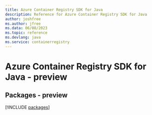 ```yaml
---
title: Azure Container Registry SDK for Java
description: Reference for Azure Container Registry SDK for Java
author: joshfree
ms.author: jfree
ms.data: 06/08/2023
ms.topic: reference
ms.devlang: java
ms.service: containerregistry
---
```

# Azure Container Registry SDK for Java - preview
## Packages - preview
[!INCLUDE [packages](container-registry-index.md)]